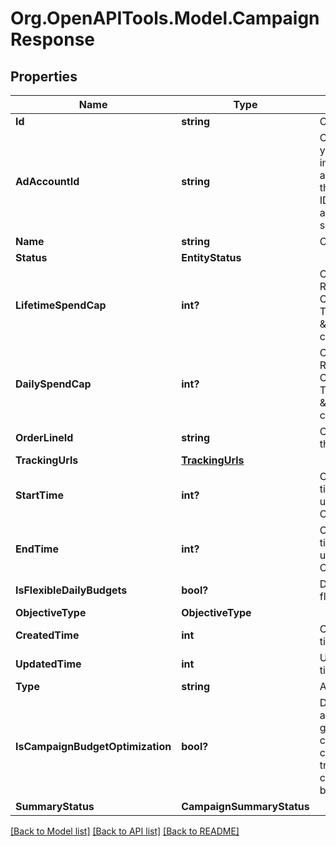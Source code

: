 # Org.OpenAPITools.Model.CampaignResponse

## Properties

Name | Type | Description | Notes
------------ | ------------- | ------------- | -------------
**Id** | **string** | Campaign ID. | [optional] 
**AdAccountId** | **string** | Campaign&#39;s Advertiser ID. If you want to create a campaign in a Business Account shared account you need to specify the Business Access advertiser ID in both the query path param as well as the request body schema. | [optional] 
**Name** | **string** | Campaign name. | [optional] 
**Status** | **EntityStatus** |  | [optional] 
**LifetimeSpendCap** | **int?** | Campaign total spending cap. Required for Campaign Budget Optimization (CBO) campaigns. This and \&quot;daily_spend_cap\&quot; cannot be set at the same time. | [optional] 
**DailySpendCap** | **int?** | Campaign daily spending cap. Required for Campaign Budget Optimization (CBO) campaigns. This and \&quot;lifetime_spend_cap\&quot; cannot be set at the same time. | [optional] 
**OrderLineId** | **string** | Order line ID that appears on the invoice. | [optional] 
**TrackingUrls** | [**TrackingUrls**](TrackingUrls.md) |  | [optional] 
**StartTime** | **int?** | Campaign start time. Unix timestamp in seconds. Only used for Campaign Budget Optimization (CBO) campaigns. | [optional] 
**EndTime** | **int?** | Campaign end time. Unix timestamp in seconds. Only used for Campaign Budget Optimization (CBO) campaigns. | [optional] 
**IsFlexibleDailyBudgets** | **bool?** | Determine if a campaign has flexible daily budgets setup. | [optional] 
**ObjectiveType** | **ObjectiveType** |  | [optional] 
**CreatedTime** | **int** | Campaign creation time. Unix timestamp in seconds. | [optional] 
**UpdatedTime** | **int** | UTC timestamp. Last update time. | [optional] 
**Type** | **string** | Always \&quot;campaign\&quot;. | [optional] 
**IsCampaignBudgetOptimization** | **bool?** | Determines if a campaign automatically generate ad-group level budgets given a campaign budget to maximize campaign outcome. When transitioning from non-cbo to cbo, all previous child ad group budget will be cleared. | [optional] 
**SummaryStatus** | **CampaignSummaryStatus** |  | [optional] 

[[Back to Model list]](../README.md#documentation-for-models) [[Back to API list]](../README.md#documentation-for-api-endpoints) [[Back to README]](../README.md)

